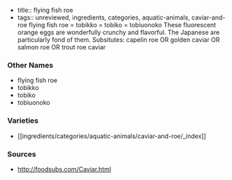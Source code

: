 - title:: flying fish roe
- tags:: unreviewed, ingredients, categories, aquatic-animals, caviar-and-roe
flying fish roe = tobikko = tobiko = tobiuonoko These fluorescent orange eggs are wonderfully crunchy and flavorful. The Japanese are particularly fond of them. Subsitutes: capelin roe OR golden caviar OR salmon roe OR trout roe caviar

### Other Names

* flying fish roe
* tobikko
* tobiko
* tobiuonoko

### Varieties

* [[ingredients/categories/aquatic-animals/caviar-and-roe/_index]]

### Sources
* http://foodsubs.com/Caviar.html
